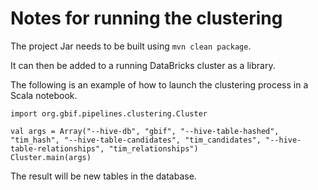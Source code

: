 # Notes for running the clustering

The project Jar needs to be built using `mvn clean package`.

It can then be added to a running DataBricks cluster as a library.

The following is an example of how to launch the clustering process in a Scala notebook.

```
import org.gbif.pipelines.clustering.Cluster

val args = Array("--hive-db", "gbif", "--hive-table-hashed", "tim_hash", "--hive-table-candidates", "tim_candidates", "--hive-table-relationships", "tim_relationships")
Cluster.main(args)
```

The result will be new tables in the database.
